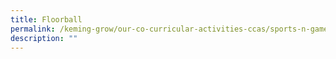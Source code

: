 ```yaml
---
title: Floorball
permalink: /keming-grow/our-co-curricular-activities-ccas/sports-n-games/floorball/
description: ""
---
```

